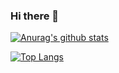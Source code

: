 ### Hi there 👋

<!--
**Kimjiyoung-0/kimjiyoung-0** is a ✨ _special_ ✨ repository because its `README.md` (this file) appears on your GitHub profile.

Here are some ideas to get you started:

- 🔭 I’m currently working on ...
- 🌱 I’m currently learning ...
- 👯 I’m looking to collaborate on ...
- 🤔 I’m looking for help with ...
- 💬 Ask me about ...
- 📫 How to reach me: ...
- 😄 Pronouns: ...
- ⚡ Fun fact: ...
-->
[![Anurag's github stats](https://github-readme-stats.vercel.app/api?username=kimjiyoung-0)](https://github.com/anuraghazra/github-readme-stats)

[![Top Langs](https://github-readme-stats.vercel.app/api/top-langs/?username=kimjiyoung-0&hide=javascript,CSS&layout=compact)](https://github.com/anuraghazra/github-readme-stats)
